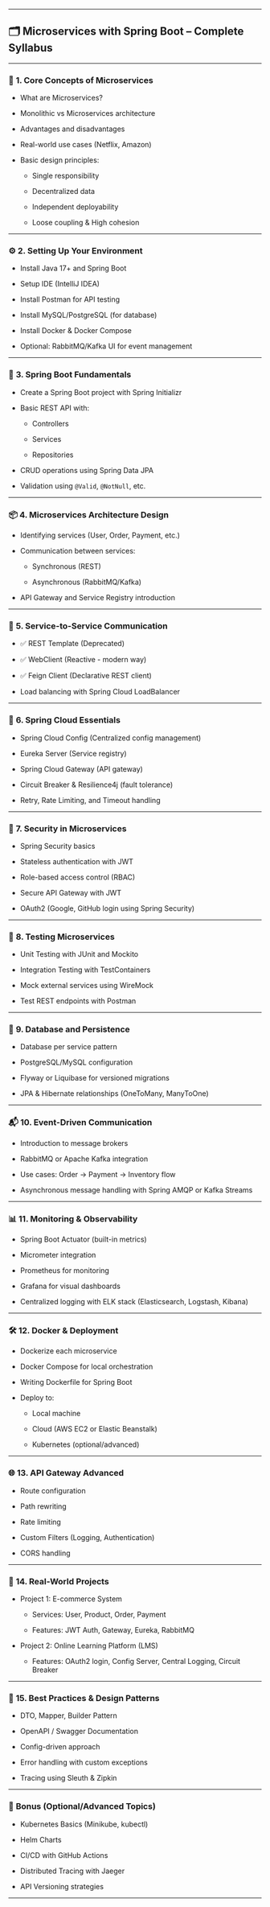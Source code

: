 

---


## 🗂️ **Microservices with Spring Boot – Complete Syllabus**

---

### 📘 **1. Core Concepts of Microservices**

- What are Microservices?
    
- Monolithic vs Microservices architecture
    
- Advantages and disadvantages
    
- Real-world use cases (Netflix, Amazon)
    
- Basic design principles:
    
    - Single responsibility
        
    - Decentralized data
        
    - Independent deployability
        
    - Loose coupling & High cohesion
        

---

### ⚙️ **2. Setting Up Your Environment**

- Install Java 17+ and Spring Boot
    
- Setup IDE (IntelliJ IDEA)
    
- Install Postman for API testing
    
- Install MySQL/PostgreSQL (for database)
    
- Install Docker & Docker Compose
    
- Optional: RabbitMQ/Kafka UI for event management
    

---

### 🚀 **3. Spring Boot Fundamentals**

- Create a Spring Boot project with Spring Initializr
    
- Basic REST API with:
    
    - Controllers
        
    - Services
        
    - Repositories
        
- CRUD operations using Spring Data JPA
    
- Validation using `@Valid`, `@NotNull`, etc.
    

---

### 📦 **4. Microservices Architecture Design**

- Identifying services (User, Order, Payment, etc.)
    
- Communication between services:
    
    - Synchronous (REST)
        
    - Asynchronous (RabbitMQ/Kafka)
        
- API Gateway and Service Registry introduction
    

---

### 🔄 **5. Service-to-Service Communication**

- ✅ REST Template (Deprecated)
    
- ✅ WebClient (Reactive - modern way)
    
- ✅ Feign Client (Declarative REST client)
    
- Load balancing with Spring Cloud LoadBalancer
    

---

### 🧾 **6. Spring Cloud Essentials**

- Spring Cloud Config (Centralized config management)
    
- Eureka Server (Service registry)
    
- Spring Cloud Gateway (API gateway)
    
- Circuit Breaker & Resilience4j (fault tolerance)
    
- Retry, Rate Limiting, and Timeout handling
    

---

### 🔐 **7. Security in Microservices**

- Spring Security basics
    
- Stateless authentication with JWT
    
- Role-based access control (RBAC)
    
- Secure API Gateway with JWT
    
- OAuth2 (Google, GitHub login using Spring Security)
    

---

### 🧪 **8. Testing Microservices**

- Unit Testing with JUnit and Mockito
    
- Integration Testing with TestContainers
    
- Mock external services using WireMock
    
- Test REST endpoints with Postman
    

---

### 💽 **9. Database and Persistence**

- Database per service pattern
    
- PostgreSQL/MySQL configuration
    
- Flyway or Liquibase for versioned migrations
    
- JPA & Hibernate relationships (OneToMany, ManyToOne)
    

---

### 📬 **10. Event-Driven Communication**

- Introduction to message brokers
    
- RabbitMQ or Apache Kafka integration
    
- Use cases: Order → Payment → Inventory flow
    
- Asynchronous message handling with Spring AMQP or Kafka Streams
    

---

### 📊 **11. Monitoring & Observability**

- Spring Boot Actuator (built-in metrics)
    
- Micrometer integration
    
- Prometheus for monitoring
    
- Grafana for visual dashboards
    
- Centralized logging with ELK stack (Elasticsearch, Logstash, Kibana)
    

---

### 🛠️ **12. Docker & Deployment**

- Dockerize each microservice
    
- Docker Compose for local orchestration
    
- Writing Dockerfile for Spring Boot
    
- Deploy to:
    
    - Local machine
        
    - Cloud (AWS EC2 or Elastic Beanstalk)
        
    - Kubernetes (optional/advanced)
        

---

### 🌐 **13. API Gateway Advanced**

- Route configuration
    
- Path rewriting
    
- Rate limiting
    
- Custom Filters (Logging, Authentication)
    
- CORS handling
    

---

### 📁 **14. Real-World Projects**

- Project 1: E-commerce System
    
    - Services: User, Product, Order, Payment
        
    - Features: JWT Auth, Gateway, Eureka, RabbitMQ
        
- Project 2: Online Learning Platform (LMS)
    
    - Features: OAuth2 login, Config Server, Central Logging, Circuit Breaker
        

---

### 🧠 **15. Best Practices & Design Patterns**

- DTO, Mapper, Builder Pattern
    
- OpenAPI / Swagger Documentation
    
- Config-driven approach
    
- Error handling with custom exceptions
    
- Tracing using Sleuth & Zipkin
    

---

### 🏁 **Bonus (Optional/Advanced Topics)**

- Kubernetes Basics (Minikube, kubectl)
    
- Helm Charts
    
- CI/CD with GitHub Actions
    
- Distributed Tracing with Jaeger
    
- API Versioning strategies
    

---
